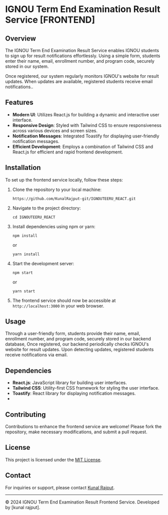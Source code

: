 # IGNOU Term End Examination Result Service [FRONTEND]

## Overview

The IGNOU Term End Examination Result Service enables IGNOU students to sign up for result notifications effortlessly. Using a simple form, students enter their name, email, enrollment number, and program code, securely stored in our system.

Once registered, our system regularly monitors IGNOU's website for result updates. When updates are available, registered students receive email notifications..

## Features

- **Modern UI**: Utilizes React.js for building a dynamic and interactive user interface.
- **Responsive Design**: Styled with Tailwind CSS to ensure responsiveness across various devices and screen sizes.
- **Notification Messages**: Integrated Toastify for displaying user-friendly notification messages.
- **Efficient Development**: Employs a combination of Tailwind CSS and React.js for efficient and rapid frontend development.

## Installation

To set up the frontend service locally, follow these steps:

1. Clone the repository to your local machine:

    ```
    https://github.com/KunalRajput-git/IGNOUTEERU_REACT.git
    ```

2. Navigate to the project directory:

    ```
    cd IGNOUTEERU_REACT
    ```

3. Install dependencies using npm or yarn:

    ```
    npm install
    ```
    or
    ```
    yarn install
    ```

4. Start the development server:

    ```
    npm start
    ```
    or
    ```
    yarn start
    ```

5. The frontend service should now be accessible at `http://localhost:3000` in your web browser.

## Usage

Through a user-friendly form, students provide their name, email, enrollment number, and program code, securely stored in our backend database, Once registered, our backend periodically checks IGNOU's website for result updates. Upon detecting updates, registered students receive notifications via email.

## Dependencies

- **React.js**: JavaScript library for building user interfaces.
- **Tailwind CSS**: Utility-first CSS framework for styling the user interface.
- **Toastify**: React library for displaying notification messages.
- 
## Contributing

Contributions to enhance the frontend service are welcome! Please fork the repository, make necessary modifications, and submit a pull request.

## License

This project is licensed under the [MIT License](LICENSE).

## Contact

For inquiries or support, please contact [Kunal Rajput](mailto:kunalrajput7656@gmail.com).

---
© 2024 IGNOU Term End Examination Result Frontend Service. Developed by [kunal rajput].
